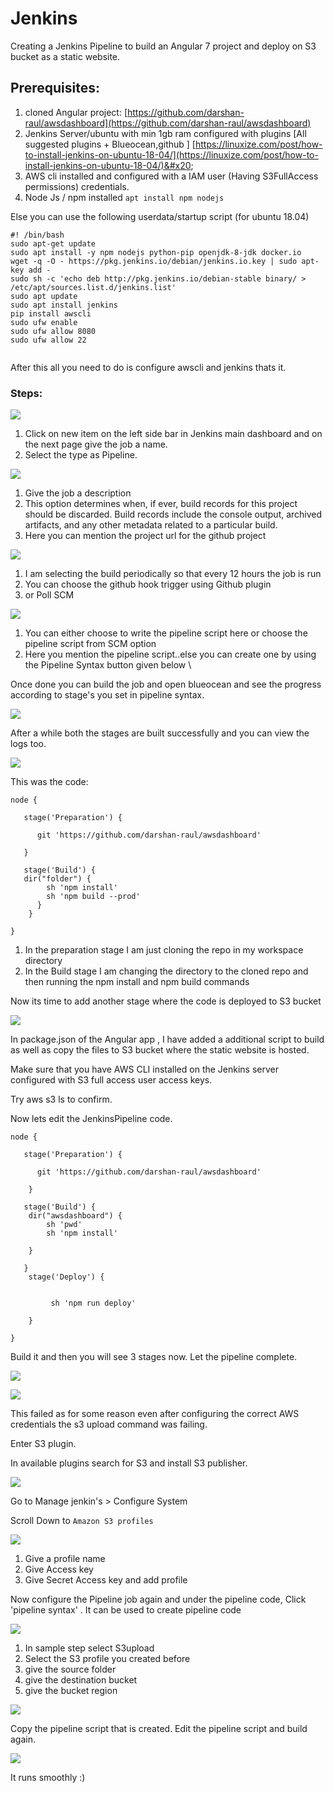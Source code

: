 # Jenkins

Creating a Jenkins Pipeline to build an Angular 7 project and deploy on S3 bucket as a static website.

## Prerequisites:

1. cloned Angular project: [https://github.com/darshan-raul/awsdashboard](https://github.com/darshan-raul/awsdashboard)
2. Jenkins Server/ubuntu with min 1gb ram configured with plugins \[All suggested plugins + Blueocean,github ] [https://linuxize.com/post/how-to-install-jenkins-on-ubuntu-18-04/](https://linuxize.com/post/how-to-install-jenkins-on-ubuntu-18-04/)&#x20;
3. AWS cli installed and configured with a IAM user (Having S3FullAccess permissions) credentials.
4. Node Js / npm installed `apt install npm nodejs`

Else you can use the following userdata/startup script (for ubuntu 18.04)

```
#! /bin/bash
sudo apt-get update
sudo apt install -y npm nodejs python-pip openjdk-8-jdk docker.io
wget -q -O - https://pkg.jenkins.io/debian/jenkins.io.key | sudo apt-key add -
sudo sh -c 'echo deb http://pkg.jenkins.io/debian-stable binary/ > /etc/apt/sources.list.d/jenkins.list'
sudo apt update
sudo apt install jenkins
pip install awscli
sudo ufw enable
sudo ufw allow 8080
sudo ufw allow 22


```

After this all you need to do is configure awscli and jenkins thats it.

### Steps:

![](<../../.gitbook/assets/image (16).png>)

1. Click on  new item on the left side bar in Jenkins main dashboard and on the next page give the job a name.
2. Select the type as Pipeline.

![](<../../.gitbook/assets/image (149).png>)

1. Give the job a description
2. This option determines when, if ever, build records for this project should be discarded. Build records include the console output, archived artifacts, and any other metadata related to a particular build.
3. Here you can mention the project url for the github project

![](<../../.gitbook/assets/image (146).png>)

1. I am selecting the build periodically so that every 12 hours the job is run
2. You can choose the github hook trigger using Github plugin
3. or Poll SCM&#x20;

![](<../../.gitbook/assets/image (77).png>)

1. You can either choose to write the pipeline script here or choose the pipeline script from SCM option
2. Here you mention the pipeline script..else you can create one by using the Pipeline Syntax button given below \


Once done you can build the job and open blueocean and see the progress according to stage's you set in pipeline syntax.

![](<../../.gitbook/assets/image (114).png>)

After a while both the stages are built successfully and you can view the logs too.

![](<../../.gitbook/assets/image (118).png>)

This was the code:

```
node {
  
   stage('Preparation') { 
      
      git 'https://github.com/darshan-raul/awsdashboard'
      
   }
   
   stage('Build') {
   dir("folder") {
        sh 'npm install'
        sh 'npm build --prod'
      }
    }
    
}
```

1. In the preparation stage I am just cloning the repo in my workspace directory
2. In the Build stage I am changing the directory to the cloned repo and then running the npm install and npm build commands

Now its time to add another stage where the code is deployed to S3 bucket

![](<../../.gitbook/assets/image (213).png>)

In package.json of the Angular app , I have added a additional script to build as well as copy the files to S3 bucket where the static website is hosted.

Make sure that you have AWS CLI installed on the Jenkins server configured with S3 full access user access keys.&#x20;

Try aws s3 ls to confirm.

Now lets edit the JenkinsPipeline code.

```
node {
  
   stage('Preparation') { 
      
      git 'https://github.com/darshan-raul/awsdashboard'
      
    }
    
   stage('Build') {
    dir("awsdashboard") {
        sh 'pwd'
        sh 'npm install'
     
    }
       
   }
    stage('Deploy') {
   
     
         sh 'npm run deploy'

    }
    
}
```

Build it and then you will see 3 stages now. Let the pipeline complete.

![](<../../.gitbook/assets/image (151).png>)

![](<../../.gitbook/assets/image (150).png>)

This failed as for some reason even after configuring the correct AWS credentials the s3 upload command was failing.

Enter S3 plugin.

In available plugins search for S3 and install S3 publisher.

![](<../../.gitbook/assets/image (26).png>)

Go to Manage jenkin's > Configure System

Scroll Down to  `Amazon S3 profiles`&#x20;

![](<../../.gitbook/assets/image (172).png>)

1. Give a profile name
2. Give Access key
3. Give Secret Access key and add profile

Now configure the Pipeline job again and under the pipeline code, Click 'pipeline syntax' . It can be used to create pipeline code

![](<../../.gitbook/assets/image (23).png>)

1. In sample step select S3upload
2. Select the S3 profile you created before
3. give the source folder
4. give the destination bucket
5. give the bucket region

![](<../../.gitbook/assets/image (181).png>)

Copy the pipeline script that is created. Edit the pipeline script and build again.

![](<../../.gitbook/assets/image (97).png>)

It runs smoothly :)




